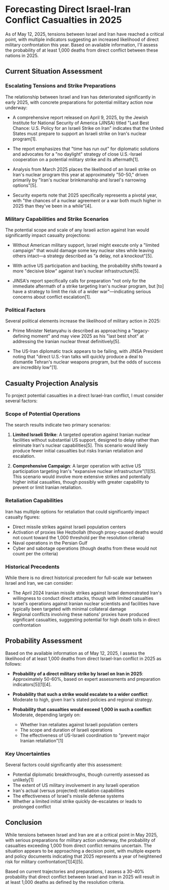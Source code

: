 # Forecasting Direct Israel-Iran Conflict Casualties in 2025

As of May 12, 2025, tensions between Israel and Iran have reached a critical point, with multiple indicators suggesting an increased likelihood of direct military confrontation this year. Based on available information, I'll assess the probability of at least 1,000 deaths from direct conflict between these nations in 2025.

## Current Situation Assessment

### Escalating Tensions and Strike Preparations

The relationship between Israel and Iran has deteriorated significantly in early 2025, with concrete preparations for potential military action now underway:

- A comprehensive report released on April 9, 2025, by the Jewish Institute for National Security of America (JINSA) titled "Last Best Chance: U.S. Policy for an Israeli Strike on Iran" indicates that the United States must prepare to support an Israeli strike on Iran's nuclear program[1].

- The report emphasizes that "time has run out" for diplomatic solutions and advocates for a "no daylight" strategy of close U.S.-Israel cooperation on a potential military strike and its aftermath[1].

- Analysis from March 2025 places the likelihood of an Israeli strike on Iran's nuclear program this year at approximately "50-50," driven primarily by "Iran's nuclear brinkmanship and Israel's narrowing options"[5].

- Security experts note that 2025 specifically represents a pivotal year, with "the chances of a nuclear agreement or a war both much higher in 2025 than they've been in a while"[4].

### Military Capabilities and Strike Scenarios

The potential scope and scale of any Israeli action against Iran would significantly impact casualty projections:

- Without American military support, Israel might execute only a "limited campaign" that would damage some key nuclear sites while leaving others intact—a strategy described as "a delay, not a knockout"[5].

- With active US participation and backing, the probability shifts toward a more "decisive blow" against Iran's nuclear infrastructure[5].

- JINSA's report specifically calls for preparation "not only for the immediate aftermath of a strike targeting Iran's nuclear program, but [to] have a strategy to limit the risk of a wider war"—indicating serious concerns about conflict escalation[1].

### Political Factors

Several political elements increase the likelihood of military action in 2025:

- Prime Minister Netanyahu is described as approaching a "legacy-defining moment" and may view 2025 as his "last best shot" at addressing the Iranian nuclear threat definitively[5].

- The US-Iran diplomatic track appears to be failing, with JINSA President noting that "direct U.S.-Iran talks will quickly produce a deal to dismantle Tehran's nuclear weapons program, but the odds of success are incredibly low"[1].

## Casualty Projection Analysis

To project potential casualties in a direct Israel-Iran conflict, I must consider several factors:

### Scope of Potential Operations

The search results indicate two primary scenarios:

1. **Limited Israeli Strike**: A targeted operation against Iranian nuclear facilities without substantial US support, designed to delay rather than eliminate Iran's nuclear capabilities[5]. This scenario would likely produce fewer initial casualties but risks Iranian retaliation and escalation.

2. **Comprehensive Campaign**: A larger operation with active US participation targeting Iran's "expansive nuclear infrastructure"[1][5]. This scenario would involve more extensive strikes and potentially higher initial casualties, though possibly with greater capability to prevent or limit Iranian retaliation.

### Retaliation Capabilities

Iran has multiple options for retaliation that could significantly impact casualty figures:

- Direct missile strikes against Israeli population centers
- Activation of proxies like Hezbollah (though proxy-caused deaths would not count toward the 1,000 threshold per the resolution criteria)
- Naval operations in the Persian Gulf
- Cyber and sabotage operations (though deaths from these would not count per the criteria)

### Historical Precedents

While there is no direct historical precedent for full-scale war between Israel and Iran, we can consider:

- The April 2024 Iranian missile strikes against Israel demonstrated Iran's willingness to conduct direct attacks, though with limited casualties
- Israel's operations against Iranian nuclear scientists and facilities have typically been targeted with minimal collateral damage
- Regional conflicts involving these nations' proxies have produced significant casualties, suggesting potential for high death tolls in direct confrontation

## Probability Assessment

Based on the available information as of May 12, 2025, I assess the likelihood of at least 1,000 deaths from direct Israel-Iran conflict in 2025 as follows:

- **Probability of a direct military strike by Israel on Iran in 2025**: Approximately 50-60%, based on expert assessments and preparation indicators[5][1][4].

- **Probability that such a strike would escalate to a wider conflict**: Moderate to high, given Iran's stated policies and regional strategy.

- **Probability that casualties would exceed 1,000 in such a conflict**: Moderate, depending largely on:
  - Whether Iran retaliates against Israeli population centers
  - The scope and duration of Israeli operations
  - The effectiveness of US-Israeli coordination to "prevent major Iranian retaliation"[1]

### Key Uncertainties

Several factors could significantly alter this assessment:

- Potential diplomatic breakthroughs, though currently assessed as unlikely[1]
- The extent of US military involvement in any Israeli operation
- Iran's actual (versus projected) retaliation capabilities
- The effectiveness of Israel's missile defense systems
- Whether a limited initial strike quickly de-escalates or leads to prolonged conflict

## Conclusion

While tensions between Israel and Iran are at a critical point in May 2025, with serious preparations for military action underway, the probability of casualties exceeding 1,000 from direct conflict remains uncertain. The situation appears to be approaching a decision point, with multiple experts and policy documents indicating that 2025 represents a year of heightened risk for military confrontation[1][4][5].

Based on current trajectories and preparations, I assess a 30-40% probability that direct conflict between Israel and Iran in 2025 will result in at least 1,000 deaths as defined by the resolution criteria.